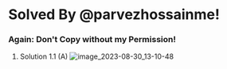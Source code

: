 # Solved By @parvezhossainme! 
### Again: Don't Copy without my Permission!

1. Solution
  1.1 (A)
   ![image_2023-08-30_13-10-48](https://github.com/parvezhossainme/java_uiu_OOP/assets/108608854/addf5267-6e46-46dc-ad75-0276da58d313)

